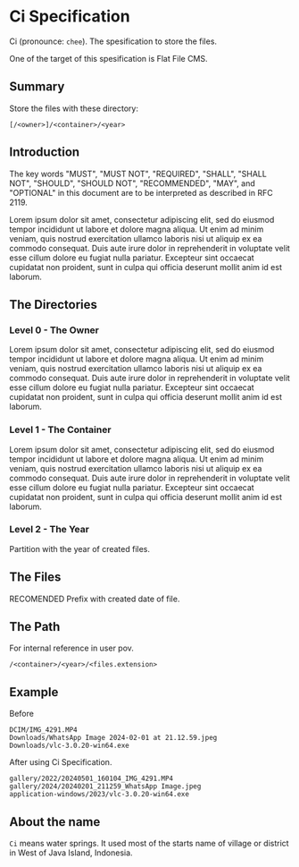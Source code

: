 Ci Specification
====================

Ci (pronounce: `chee`). The spesification to store the files.

One of the target of this spesification is Flat File CMS.

## Summary

Store the files with these directory:

```
[/<owner>]/<container>/<year>
```

## Introduction

The key words "MUST", "MUST NOT", "REQUIRED", "SHALL", "SHALL NOT", "SHOULD",
"SHOULD NOT", "RECOMMENDED", "MAY", and "OPTIONAL" in this document are to be
interpreted as described in RFC 2119.

Lorem ipsum dolor sit amet, consectetur adipiscing elit, sed do eiusmod tempor
incididunt ut labore et dolore magna aliqua. Ut enim ad minim veniam, quis
nostrud exercitation ullamco laboris nisi ut aliquip ex ea commodo consequat.
Duis aute irure dolor in reprehenderit in voluptate velit esse cillum dolore eu
fugiat nulla pariatur. Excepteur sint occaecat cupidatat non proident, sunt in
culpa qui officia deserunt mollit anim id est laborum.

## The Directories

### Level 0 - The Owner

Lorem ipsum dolor sit amet, consectetur adipiscing elit, sed do eiusmod tempor
incididunt ut labore et dolore magna aliqua. Ut enim ad minim veniam, quis
nostrud exercitation ullamco laboris nisi ut aliquip ex ea commodo consequat.
Duis aute irure dolor in reprehenderit in voluptate velit esse cillum dolore eu
fugiat nulla pariatur. Excepteur sint occaecat cupidatat non proident, sunt in
culpa qui officia deserunt mollit anim id est laborum.

### Level 1 - The Container

Lorem ipsum dolor sit amet, consectetur adipiscing elit, sed do eiusmod tempor
incididunt ut labore et dolore magna aliqua. Ut enim ad minim veniam, quis
nostrud exercitation ullamco laboris nisi ut aliquip ex ea commodo consequat.
Duis aute irure dolor in reprehenderit in voluptate velit esse cillum dolore eu
fugiat nulla pariatur. Excepteur sint occaecat cupidatat non proident, sunt in
culpa qui officia deserunt mollit anim id est laborum.

### Level 2 - The Year

Partition with the year of created files.

## The Files

RECOMENDED Prefix with created date of file.

## The Path

For internal reference in user pov.

```
/<container>/<year>/<files.extension>
```

## Example

Before

```
DCIM/IMG_4291.MP4
Downloads/WhatsApp Image 2024-02-01 at 21.12.59.jpeg
Downloads/vlc-3.0.20-win64.exe
```

After using Ci Specification.

```
gallery/2022/20240501_160104_IMG_4291.MP4
gallery/2024/20240201_211259_WhatsApp Image.jpeg
application-windows/2023/vlc-3.0.20-win64.exe
```

## About the name

`Ci` means water springs. It used most of the starts name of village or district
in West of Java Island, Indonesia.
